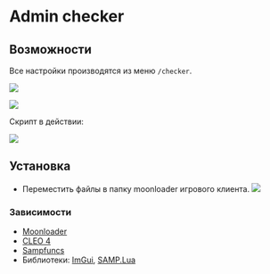 # Admin checker

## Возможности

Все настройки производятся из меню ```/checker```.

![ ](https://a.radikal.ru/a35/1907/10/e66c55e709c2.png)

![ ](https://a.radikal.ru/a29/1907/09/b9648cc9c229.png)

Скрипт в действии:

![ ](https://b.radikal.ru/b02/1907/fe/876e7915ad2e.png)

## Установка

- Переместить файлы в папку moonloader игрового клиента.
![ ](https://d.radikal.ru/d08/1901/80/bf8b819f2ae8.png)

### Зависимости

- [Moonloader](http://blast.hk/moonloader)
- [CLEO 4](https://cleo.li)
- [Sampfuncs](https://blast.hk/sampfuncs)
- Библиотеки: [ImGui](https://blast.hk/threads/19292/), [SAMP.Lua](https://blast.hk/threads/14624/)

